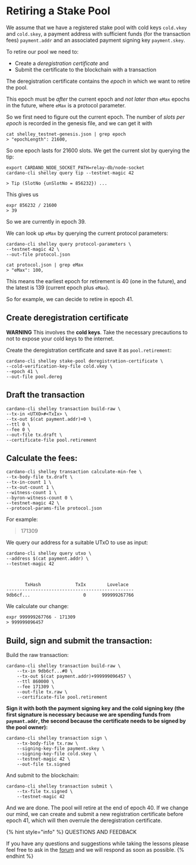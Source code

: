 # Retiring a Stake Pool

We assume that we have a registered stake pool with cold keys `cold.vkey` and `cold.skey`, a payment address with sufficient funds \(for the transaction fees\) `payment.addr` and an associated payment signing key `payment.skey`.

To retire our pool we need to:

* Create a _deregistration certificate_ and
* Submit the certificate to the blockchain with a transaction

The deregistration certificate contains the _epoch_ in which we want to retire the pool.

This epoch must be _after_ the current epoch and _not later than_ `eMax` epochs in the future, where `eMax` is a protocol parameter.

So we first need to figure out the current epoch. The number of _slots per epoch_ is recorded in the genesis file, and we can get it with

```text
cat shelley_testnet-genesis.json | grep epoch
> "epochLength": 21600,
```

So one epoch lasts for 21600 slots. We get the current slot by querying the tip:

```text
export CARDANO_NODE_SOCKET_PATH=relay-db/node-socket
cardano-cli shelley query tip --testnet-magic 42

> Tip (SlotNo {unSlotNo = 856232}) ...
```

This gives us

```text
expr 856232 / 21600
> 39
```

So we are currently in epoch 39.

We can look up `eMax` by querying the current protocol parameters:

```text
cardano-cli shelley query protocol-parameters \
--testnet-magic 42 \
--out-file protocol.json

cat protocol.json | grep eMax
> "eMax": 100,
```

This means the earliest epoch for retirement is 40 \(one in the future\), and the latest is 139 \(current epoch plus `eMax`\).

So for example, we can decide to retire in epoch 41.

## Create deregistration certificate

**WARNING** This involves the **cold keys**. Take the necessary precautions to not to expose your cold keys to the internet.

Create the deregistration certificate and save it as `pool.retirement`:

```text
cardano-cli shelley stake-pool deregistration-certificate \
--cold-verification-key-file cold.vkey \
--epoch 41 \
--out-file pool.dereg
```

## Draft the transaction

```text
cardano-cli shelley transaction build-raw \
--tx-in <UTXO>#<TxIx> \
--tx-out $(cat payment.addr)+0 \
--ttl 0 \
--fee 0 \
--out-file tx.draft \
--certificate-file pool.retirement
```

## Calculate the fees:

```text
cardano-cli shelley transaction calculate-min-fee \
--tx-body-file tx.draft \
--tx-in-count 1 \
--tx-out-count 1 \
--witness-count 1 \
--byron-witness-count 0 \
--testnet-magic 42 \
--protocol-params-file protocol.json
```

For example:

> 171309

We query our address for a suitable UTxO to use as input:

```text
cardano-cli shelley query utxo \
--address $(cat payment.addr) \
--testnet-magic 42



       TxHash             TxIx        Lovelace
------------------------------------------------
9db6cf...                    0      999999267766
```

We calculate our change:

```text
expr 999999267766 - 171309
> 999999096457
```

## Build, sign and submit the transaction:

Build the raw transaction:

```text
cardano-cli shelley transaction build-raw \
    --tx-in 9db6cf...#0 \
    --tx-out $(cat payment.addr)+999999096457 \
    --ttl 860000 \
    --fee 171309 \
    --out-file tx.raw \
    --certificate-file pool.retirement
```

**Sign it with both the payment signing key and the cold signing key \(the first signature is necessary because we are spending funds from `paymant.addr`, the second because the certificate needs to be signed by the pool owner\):**

```text
cardano-cli shelley transaction sign \
    --tx-body-file tx.raw \
    --signing-key-file payment.skey \
    --signing-key-file cold.skey \
    --testnet-magic 42 \
    --out-file tx.signed
```

And submit to the blockchain:

```text
cardano-cli shelley transaction submit \
    --tx-file tx.signed \
    --testnet-magic 42
```

And we are done. The pool will retire at the end of epoch 40. If we change our mind, we can create and submit a new registration certificate before epoch 41, which will then overrule the deregistration certificate.



{% hint style="info" %}
QUESTIONS AND FEEDBACK

  
If you have any questions and suggestions while taking the lessons please feel free to ask in the [forum](https://forum.cardano.org/c/english/operators-talk/119) and we will respond as soon as possible.
{% endhint %}

